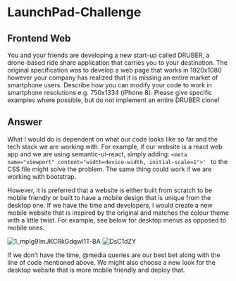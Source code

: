 # LaunchPad-Challenge

## Frontend Web

You and your friends are developing a new start-up called DRUBER, a drone-based ride share application that carries you to your destination. 
The original specification was to develop a web page that works in 1920x1080 however your company has realized that it is missing an entire 
market of smartphone users. Describe how you can modify your code to work in smartphone resolutions e.g. 750x1334 (iPhone 8).
Please give specific examples where possible, but do not implement an entire DRUBER clone!

## Answer
What I would do is dependent on what our code looks like so far and the tech stack we are working with. For example, if our website is 
a react web app and we are using semantic-ui-react, simply adding:
```<meta name="viewport" content="width=device-width, initial-scale=1">' ``` to the CSS file 
might solve the problem. The same thing could work if we are working with bootstrap.

However, it is preferred that a website is either built from scratch to be mobile friendly or built to have a mobile design that is unique from the desktop one. If we have the time and developers, I would create a new mobile website that is inspired by the original and matches the colour theme with a little twist. For example, see below for desktop menus as opposed to mobile ones. 

![1_mpIg9ImJKCRkGdqwl1T-BA](https://user-images.githubusercontent.com/96713723/190940486-738bb593-baf9-495b-87e2-6c191f9a089a.jpeg)
![DsC1dZY](https://user-images.githubusercontent.com/96713723/190940254-f3b51f70-2827-4da5-ad60-a3ad7ebeaaab.gif)

If we don’t have the time, @media queries are our best bet along with the line of code mentioned above. We might also choose a new look for the desktop website that is more mobile friendly and deploy that. 

